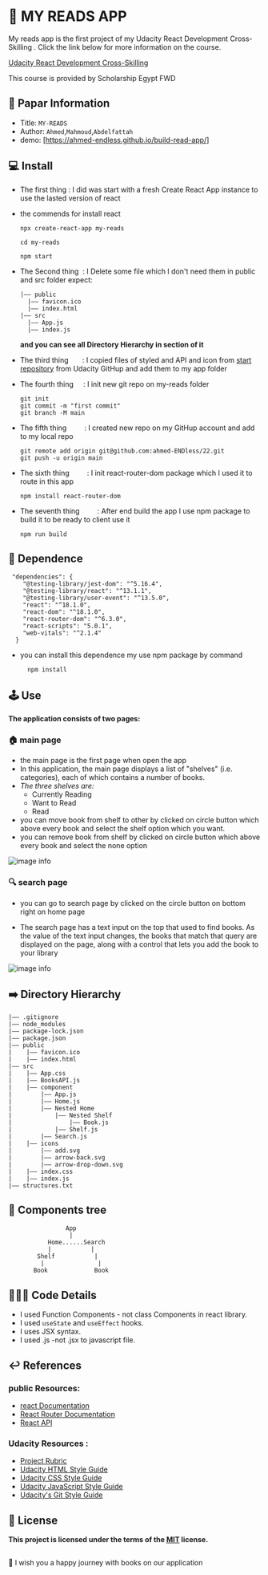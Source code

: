 📗 MY READS APP
===
My reads app is the first project of my Udacity React Development Cross-Skilling . Click the link below for more information on the course.

[Udacity React Development Cross-Skilling](https://egfwd.com/specializtion/react-development/)

This course is provided by Scholarship Egypt FWD

## 📝 Papar Information
- Title:  `MY-READS`
- Author:  `Ahmed`,`Mahmoud`,`Abdelfattah`
- demo: [https://ahmed-endless.github.io/build-read-app/]

## 💻 Install
- The first thing  : I did was start with a fresh Create React App instance to use the lasted version of react
- the commends for install react

  ```
  npx create-react-app my-reads

  cd my-reads

  npm start
  ```

- The Second thing &nbsp;: I Delete some file which I don't need them in public and src folder expect:
  ```
  |—— public
    |—— favicon.ico
    |—— index.html
  |—— src
    |—— App.js
    |—— index.js
  ```
  **and you can see all Directory Hierarchy in section of it**
- The third thing &nbsp;&nbsp;&nbsp;&nbsp;&nbsp;&nbsp;: I copied files of styled and API and icon from [start repository](https://github.com/udacity/nd0191-c1-myreads/) from Udacity GitHup and add them to my app folder
- The fourth thing &nbsp;&nbsp;&nbsp;&nbsp;: I init new git repo on my-reads folder
  ```
  git init
  git commit -m "first commit"
  git branch -M main
  ```
- The fifth thing  &nbsp;&nbsp;&nbsp;&nbsp;&nbsp;&nbsp;&nbsp;&nbsp;: I created new repo on my GitHup account and add to my local repo
  ```
  git remote add origin git@github.com:ahmed-ENDless/22.git
  git push -u origin main
  ```
- The sixth thing  &nbsp;&nbsp;&nbsp;&nbsp;&nbsp;&nbsp;&nbsp;&nbsp;: I init react-router-dom package which I used it to route in this app
  ```
  npm install react-router-dom
  ```
- The seventh thing  &nbsp;&nbsp;&nbsp;&nbsp;&nbsp;&nbsp;&nbsp;&nbsp;: After end build the app I use npm package to build it to be ready to client use it
  ```
  npm run build
  ```
## 💽 Dependence

```
 "dependencies": {
    "@testing-library/jest-dom": "^5.16.4",
    "@testing-library/react": "^13.1.1",
    "@testing-library/user-event": "^13.5.0",
    "react": "^18.1.0",
    "react-dom": "^18.1.0",
    "react-router-dom": "^6.3.0",
    "react-scripts": "5.0.1",
    "web-vitals": "^2.1.4"
  }

```
- you can install this dependence my use npm package by command
  ```
    npm install
  ```
## 🕹 Use
**The application consists of two pages:**

### 🏠 main page
- the main page is the first page when open the app
- In this application, the main page displays a list of "shelves" (i.e. categories), each of which contains a number of books. 
- _The three shelves are:_ </br>
  - Currently Reading </br>
  - Want to Read </br>
  - Read
- you can move book from shelf to other by clicked on circle button which above every book and select the shelf option which you want.
- you can remove book from shelf  by clicked on circle button which above every book and select the none option

![image info](./readmeImg/home.png)

### 🔍 search page
- you can go to search page by clicked on the circle button on bottom right on home page 

- The search page has a text input on the top that used to find books. As the value of the text input changes, the books that match that query are displayed on the page, along with a control that lets you add the book to your library

![image info](./readmeImg/writeSearch.png)

## ➡️ Directory Hierarchy
```
|—— .gitignore
|—— node_modules
|—— package-lock.json
|—— package.json
|—— public
|    |—— favicon.ico
|    |—— index.html
|—— src
|    |—— App.css
|    |—— BooksAPI.js
|    |—— component
|        |—— App.js
|        |—— Home.js
|        |—— Nested Home
|            |—— Nested Shelf
|                |—— Book.js
|            |—— Shelf.js
|        |—— Search.js
|    |—— icons
|        |—— add.svg
|        |—— arrow-back.svg
|        |—— arrow-drop-down.svg
|    |—— index.css
|    |—— index.js
|—— structures.txt
```

## 🌲 Components tree 
```
                App
                 |
           Home......Search
           |           |
        Shelf           |
         |               |
       Book             Book
```
## 👨🏻‍💻 Code Details
- I used Function Components - not class Components in react library.
- I used `useState` and `useEffect` hooks.
- I uses JSX syntax.
- I used .js -not .jsx to javascript file.

## ↩️ References

### public Resources:
- [react Documentation](https://reactjs.org/docs/getting-started.html)
- [React Router Documentation](https://reactrouter.com/docs/en/v6)
- [React API](https://reactjs.org/docs/react-api.html)
### Udacity Resources :
- [Project Rubric](https://review.udacity.com/#!/rubrics/3624/view)
- [Udacity HTML Style Guide](http://udacity.github.io/frontend-nanodegree-styleguide/index.html)
- [Udacity CSS Style Guide](http://udacity.github.io/frontend-nanodegree-styleguide/css.html)
- [Udacity JavaScript Style Guide](http://udacity.github.io/frontend-nanodegree-styleguide/javascript.html)
- [Udacity's Git Style Guide](https://udacity.github.io/git-styleguide/)

## 🔑 License
**This project is licensed under the terms of the [MIT](https://choosealicense.com/licenses/mit/) license.**

##
👋 I wish you a happy journey with books on our application

<!-- # **MYREADS APP**

